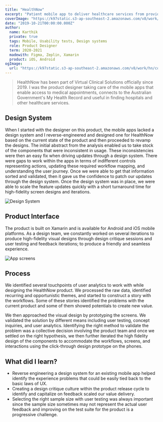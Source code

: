 ```yaml
---
title: "HealthNow"
excerpt: "Patient mobile app to deliver healthcare services from providers &  myGov's health records"
coverImage: "https://k97static.s3-ap-southeast-2.amazonaws.com/v8/work/cover/hn.png"
date: "2019-10-21T00:00:00.000Z"
author:
  name: Karthik
  private: true
  tags: Mobile, Usability tests, Design systems
  role: Product Designer
  term: 2020-2021
  madewith: Figma, Zeplin, Xamarin
  product: iOS, Android
ogImage:
  url: "https://k97static.s3-ap-southeast-2.amazonaws.com/v8/work/hn/cover.png"
---
```


> HealthNow has been part of Virtual Clinical Solutions officially since 2019. I was the product designer taking care of the mobile apps that enable access to medical appointments, connects to the Australian Government's My Health Record and useful in finding hospitals and other healthcare services.

## Design System

When I started with the designer on this product, the mobile apps lacked a design system and I reverse-engineered and designed one for HealthNow based on the current state of the product and then proceeded to revamp the designs. The initial abstract from the analysis enabled us to take stock of the components that were inconsistent in usage. These inconsistencies were then an easy fix when driving updates through a design system. There were gaps to work within the apps in terms of indifferent controls representing actions, updating these required workflow mapping, and understanding the user journey. Once we were able to get that information sorted and validated, then it gave us the confidence to patch our updates through the design system. Once the design system was in place, we were able to scale the feature updates quickly with a short turnaround time for high-fidelity screen designs and iterations.

![Design System](https://k97static.s3-ap-southeast-2.amazonaws.com/v8/work/hn/workflow.png)

## Product Interface

The product is built on Xamarin and is available for Android and iOS mobile platforms. As a design team, we constantly worked on several iterations to produce high-fidelity visual designs through design critique sessions and user testing and feedback iterations; to produce a friendly and seamless experience.

![App screens](https://k97static.s3-ap-southeast-2.amazonaws.com/v8/work/hn/screens.png)

## Process

We identified several touchpoints of user analytics to work with while designing the HealthNow product. We processed the raw data, identified recurring and opportunistic themes, and started to construct a story with the workflows. Some of these stories identified the problems with the current product and some of them showed potentials to create new value.

We then approached the visual design by prototyping the screens. We validated the solution by different means including user testing, concept inquiries, and user analytics. Identifying the right method to validate the problem was a collective decision involving the product team and once we settled on the right hypothesis, we then further iterated the high fidelity design of the components to accommodate the workflows, screens, and interactions using the click-through design prototype on the phones.

## What did I learn?

- Reverse engineering a design system for an existing mobile app helped identify the experience problems that could be easily tied back to the basic laws of UX.
- Creating a design critique culture within the product release cycle to identify and capitalize on feedback scaled our value delivery.
- Selecting the right sample size with user testing was always important since the sample size sometimes may not represent the actual user feedback and improving on the test suite for the product is a progressive challenge.
